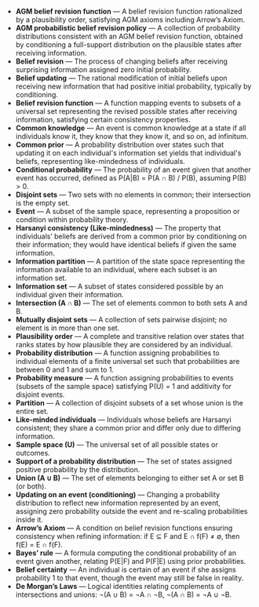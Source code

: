 - **AGM belief revision function** — A belief revision function rationalized by a plausibility order, satisfying AGM axioms including Arrow’s Axiom.  
- **AGM probabilistic belief revision policy** — A collection of probability distributions consistent with an AGM belief revision function, obtained by conditioning a full-support distribution on the plausible states after receiving information.  
- **Belief revision** — The process of changing beliefs after receiving surprising information assigned zero initial probability.  
- **Belief updating** — The rational modification of initial beliefs upon receiving new information that had positive initial probability, typically by conditioning.  
- **Belief revision function** — A function mapping events to subsets of a universal set representing the revised possible states after receiving information, satisfying certain consistency properties.  
- **Common knowledge** — An event is common knowledge at a state if all individuals know it, they know that they know it, and so on, ad infinitum.  
- **Common prior** — A probability distribution over states such that updating it on each individual's information set yields that individual's beliefs, representing like-mindedness of individuals.  
- **Conditional probability** — The probability of an event given that another event has occurred, defined as P(A|B) = P(A ∩ B) / P(B), assuming P(B) > 0.  
- **Disjoint sets** — Two sets with no elements in common; their intersection is the empty set.  
- **Event** — A subset of the sample space, representing a proposition or condition within probability theory.  
- **Harsanyi consistency (Like-mindedness)** — The property that individuals’ beliefs are derived from a common prior by conditioning on their information; they would have identical beliefs if given the same information.  
- **Information partition** — A partition of the state space representing the information available to an individual, where each subset is an information set.  
- **Information set** — A subset of states considered possible by an individual given their information.  
- **Intersection (A ∩ B)** — The set of elements common to both sets A and B.  
- **Mutually disjoint sets** — A collection of sets pairwise disjoint; no element is in more than one set.  
- **Plausibility order** — A complete and transitive relation over states that ranks states by how plausible they are considered by an individual.  
- **Probability distribution** — A function assigning probabilities to individual elements of a finite universal set such that probabilities are between 0 and 1 and sum to 1.  
- **Probability measure** — A function assigning probabilities to events (subsets of the sample space) satisfying P(U) = 1 and additivity for disjoint events.  
- **Partition** — A collection of disjoint subsets of a set whose union is the entire set.  
- **Like-minded individuals** — Individuals whose beliefs are Harsanyi consistent; they share a common prior and differ only due to differing information.  
- **Sample space (U)** — The universal set of all possible states or outcomes.  
- **Support of a probability distribution** — The set of states assigned positive probability by the distribution.  
- **Union (A ∪ B)** — The set of elements belonging to either set A or set B (or both).  
- **Updating on an event (conditioning)** — Changing a probability distribution to reflect new information represented by an event, assigning zero probability outside the event and re-scaling probabilities inside it.  
- **Arrow’s Axiom** — A condition on belief revision functions ensuring consistency when refining information: if E ⊆ F and E ∩ f(F) ≠ ∅, then f(E) = E ∩ f(F).  
- **Bayes’ rule** — A formula computing the conditional probability of an event given another, relating P(E|F) and P(F|E) using prior probabilities.  
- **Belief certainty** — An individual is certain of an event if she assigns probability 1 to that event, though the event may still be false in reality.  
- **De Morgan’s Laws** — Logical identities relating complements of intersections and unions: ¬(A ∪ B) = ¬A ∩ ¬B, ¬(A ∩ B) = ¬A ∪ ¬B.
